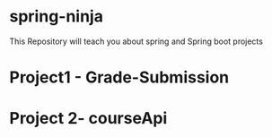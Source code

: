 # spring-ninja
This Repository will teach you about spring and Spring boot projects 
# Project1 - Grade-Submission
# Project 2-  courseApi